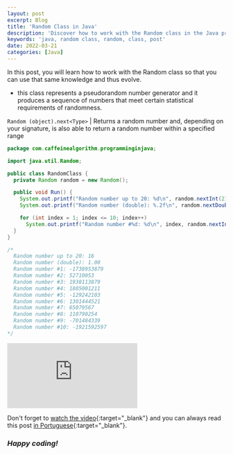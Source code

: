 ```yaml
---
layout: post
excerpt: Blog
title: 'Random Class in Java'
description: 'Discover how to work with the Random class in the Java programming language. Get answers to your questions with the theory and examples presented.'
keywords: 'java, random class, random, class, post'
date: 2022-03-21
categories: [Java]
---
```


In this post, you will learn how to work with the Random class so that you can use that same knowledge and thus evolve.

- this class represents a pseudorandom number generator and it produces a sequence of numbers that meet certain statistical requirements of randomness.

`Random (object).next<Type>` | Returns a random number and, depending on your signature, is also able to return a random number within a specified range

```java
package com.caffeinealgorithm.programminginjava;

import java.util.Random;

public class RandomClass {
  private Random random = new Random();

  public void Run() {
    System.out.printf("Random number up to 20: %d\n", random.nextInt(21));
    System.out.printf("Random number (double): %.2f\n", random.nextDouble());

    for (int index = 1; index <= 10; index++)
      System.out.printf("Random number #%d: %d\n", index, random.nextInt());
  }
}

/*
  Random number up to 20: 16
  Random number (double): 1.00
  Random number #1: -1738953879
  Random number #2: 52710053
  Random number #3: 1938113879
  Random number #4: 1805001211
  Random number #5: -129242103
  Random number #6: 1301444521
  Random number #7: 65079567
  Random number #8: 110790254
  Random number #9: -701484339
  Random number #10: -1921592597
*/
```

<div class="video-container">
  <iframe src="https://www.youtube.com/embed/-ka_3iD3V4Q" frameborder="0" allowfullscreen></iframe>
</div>

Don't forget to [watch the video](https://youtu.be/-ka_3iD3V4Q){:target="\_blank"} and you can always read this post [in Portuguese](https://caffeinealgorithm.com/blog/20220329/classe-random-em-java/){:target="\_blank"}.

### _Happy coding!_
